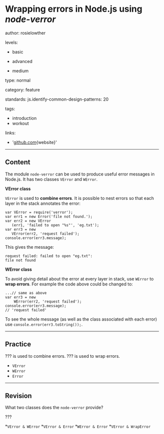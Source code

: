 # Wrapping errors in Node.js using _node-verror_
author: rosielowther

levels:

  - basic

  - advanced

  - medium

type: normal

category: feature

standards:
  js.identify-common-design-patterns: 20

tags:
  - introduction
  - workout

links:

  - '[github.com](https://github.com/davepacheco/node-verror){website}'

---
## Content

The module `node-verror` can be used to produce useful error messages in Node.js. It has two classes `VError` and `WError`.

**VError class**

`VError` is used to **combine errors**. It is possible to nest errors so that each layer in the stack annotates the error:
```
var VError = require('verror');
var err1 = new Error('file not found.');
var err2 = new VError
   (err1, 'failed to open "%s"', 'eg.txt');
var err3 = new
   VError(err2, 'request failed');
console.error(err3.message);
```
This gives the message:
```
request failed: failed to open "eg.txt":
file not found
```
**WError class**

To avoid giving detail about the error at every layer in stack, use `WError` to **wrap errors**.  For example the code above could be changed to:
```
...// same as above
var err3 = new
    WError(err2, 'request failed');
console.error(err3.message);
// 'request failed'
```
To see the whole message (as well as the class associated with each error) use `console.error(err3.toString());`.

---
## Practice

??? is used to combine errors. ??? is used to wrap errors.

* `VError`
* `WError`
* `Error`

---
## Revision

What two classes does the `node-verror` provide?

???

*`VError & WError`
*`VError & Error`
*`WError & Error`
*`VError & WrapError`